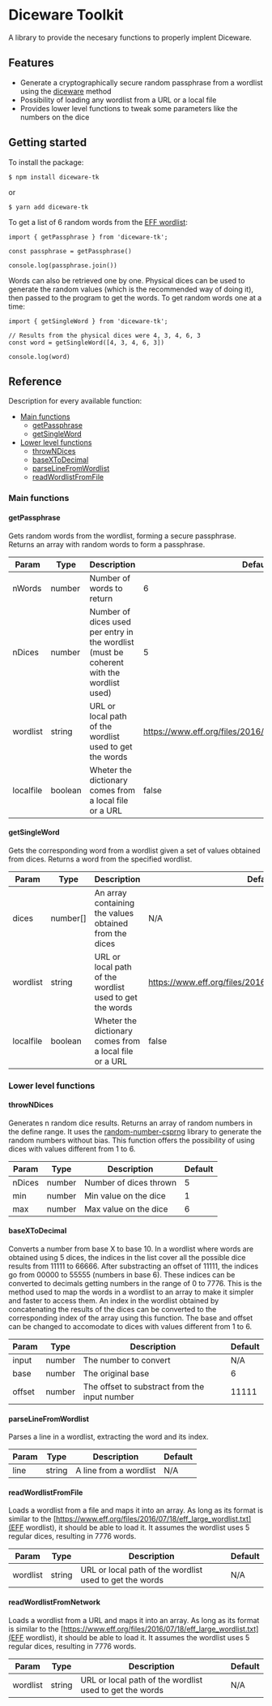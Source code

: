 # Diceware Toolkit

A library to provide the necesary functions to properly implent Diceware.

## Features

- Generate a cryptographically secure random passphrase from a wordlist using the [diceware](https://theworld.com/~reinhold/diceware.html) method
- Possibility of loading any wordlist from a URL or a local file
- Provides lower level functions to tweak some parameters like the numbers on the dice

## Getting started

To install the package:

`$ npm install diceware-tk`

or

`$ yarn add diceware-tk`

To get a list of 6 random words from the [EFF wordlist](https://www.eff.org/files/2016/07/18/eff_large_wordlist.txt):

```
import { getPassphrase } from 'diceware-tk';

const passphrase = getPassphrase()

console.log(passphrase.join())
```

Words can also be retrieved one by one.
Physical dices can be used to generate the random values (which is the recommended way of doing it), then passed to the program to get the words. 
To get random words one at a time:

```
import { getSingleWord } from 'diceware-tk';

// Results from the physical dices were 4, 3, 4, 6, 3
const word = getSingleWord([4, 3, 4, 6, 3])

console.log(word)
```

## Reference

Description for every available function:

- [Main functions](#main-functions)
    - [getPassphrase](#getPassphrase)
    - [getSingleWord](#getSingleWord)
- [Lower level functions](#lower-level-functions)
    - [throwNDices](#throwNDices)
    - [baseXToDecimal](baseXToDecimal)
    - [parseLineFromWordlist](parseLineFromWordlist)
    - [readWordlistFromFile](readWordlistFromFile)

### Main functions<a name="main-functions"/>

#### getPassphrase<a name="getPassphrase"/>

Gets random words from the wordlist, forming a secure passphrase. Returns an array with random words to form a passphrase.

| Param     | Type    | Description | Default |
| --- | --- | --- | --- |
| nWords    | number  | Number of words to return | 6 |
| nDices    | number  | Number of dices used per entry in the wordlist (must be coherent with the wordlist used) | 5 |
| wordlist  | string  | URL or local path of the wordlist used to get the words | https://www.eff.org/files/2016/07/18/eff_large_wordlist.txt |
| localfile | boolean | Wheter the dictionary comes from a local file or a URL | false |

#### getSingleWord<a name="getSingleWord"/>

Gets the corresponding word from a wordlist given a set of values obtained from dices. Returns a word from the specified wordlist.

| Param     | Type      | Description                                             | Default |
| --- | --- | --- | --- |
| dices     | number[]  | An array containing the values obtained from the dices  | N/A |
| wordlist  | string    | URL or local path of the wordlist used to get the words | https://www.eff.org/files/2016/07/18/eff_large_wordlist.txt |
| localfile | boolean   | Wheter the dictionary comes from a local file or a URL  | false |

### Lower level functions<a name="lower-level-functions"/>

#### throwNDices<a name="throwNDices"/>

Generates n random dice results.
Returns an array of random numbers in the define range.
It uses the [random-number-csprng](https://www.npmjs.com/package/random-number-csprng) library to generate the random numbers without bias.
This function offers the possibility of using dices with values different from 1 to 6.

| Param     | Type      | Description | Default |
| --- | --- | --- | --- |
| nDices | number | Number of dices thrown | 5 |
| min | number | Min value on the dice | 1 |
| max | number | Max value on the dice | 6 |

#### baseXToDecimal<a name="baseXToDecimal"/>

Converts a number from base X to base 10.
In a wordlist where words are obtained using 5 dices, the indices in the list cover all the possible dice results from 11111 to 66666.
After substracting an offset of 11111, the indices go from 00000 to 55555 (numbers in base 6).
These indices can be converted to decimals getting numbers in the range of 0 to 7776.
This is the method used to map the words in a wordlist to an array to make it simpler and faster to access them.
An index in the wordlist obtained by concatenating the results of the dices can be converted to the corresponding index of the array using this function.
The base and offset can be changed to accomodate to dices with values different from 1 to 6.

| Param  | Type   | Description                                   | Default |
| --- | --- | --- | --- |
| input  | number | The number to convert                         | N/A |
| base   | number | The original base                             | 6 |
| offset | number | The offset to substract from the input number | 11111 |

#### parseLineFromWordlist<a name="parseLineFromWordlist"/>

Parses a line in a wordlist, extracting the word and its index.

| Param  | Type   | Description           | Default |
| --- | --- | --- | --- |
| line  | string | A line from a wordlist | N/A |

#### readWordlistFromFile<a name="readWordlistFromFile"/>

Loads a wordlist from a file and maps it into an array.
As long as its format is similar to the [https://www.eff.org/files/2016/07/18/eff_large_wordlist.txt](EFF wordlist), it should be able to load it.
It assumes the wordlist uses 5 regular dices, resulting in 7776 words.

| Param  | Type   | Description                                                | Default |
| --- | --- | --- | --- |
| wordlist  | string | URL or local path of the wordlist used to get the words | N/A |

#### readWordlistFromNetwork<a name="main-functions"/>

Loads a wordlist from a URL and maps it into an array.
As long as its format is similar to the [https://www.eff.org/files/2016/07/18/eff_large_wordlist.txt](EFF wordlist), it should be able to load it.
It assumes the wordlist uses 5 regular dices, resulting in 7776 words.

| Param  | Type   | Description                                                | Default |
| --- | --- | --- | --- |
| wordlist  | string | URL or local path of the wordlist used to get the words | N/A |

